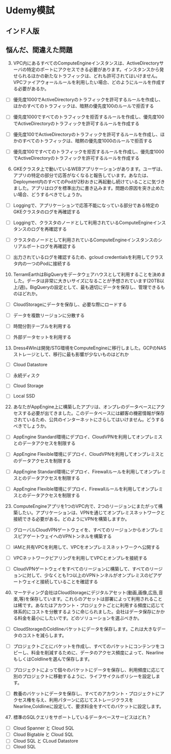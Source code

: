 # Udemy模試
## インド人版
## 悩んだ、間違えた問題

3. VPC内にあるすべてのComputeEngineインスタンスは、ActiveDirectoryサーバの特定のポートにアクセスできる必要があります。インスタンスから発せられるほかの新たなトラフィックは、どれも許可されてはいけません。VPCファイアウォールルールを利用したい場合、どのようにルールを作成する必要があるか。

- [ ] 優先度1000でActiveDirectoryのトラフィックを許可するルールを作成し、ほかのすべてのトラフィックは、暗黙の優先度100のルールで拒否する
- [ ] 優先度1000ですべてのトラフィックを拒否するルールを作成し、優先度100でActiveDirectoryのトラフィックを許可するルールを作成する
- [ ] 優先度100でActiveDirectoryのトラフィックを許可するルールを作成し、ほかのすべてのトラフィックは、暗黙の優先度1000のルールで拒否する
- [ ] 優先度100ですべてのトラフィックを拒否するルールを作成し、優先度1000でActiveDirectoryのトラフィックを許可するルールを作成する


6. GKEクラスタ上で動いているWEBアプリケーションがあります。ユーザは、アプリの特定の部分で応答がなくなると報告しています。あなたは、Deployment内のすべてのPodが2秒おきに再起動し続けていることに気づきました。アプリはログを標準出力に書き込みます。問題の原因を突き止めたい場合、どうするべきでしょうか。

- [ ] Loggingで、アプリケーションで応答不能になっている部分である特定のGKEクラスタのログを再確認する
- [ ] Loggingで、クラスタのノードとして利用されているComputeEngineインスタンスのログを再確認する
- [ ] クラスタのノードとして利用されているComputeEngineインスタンスのシリアルポートログを再確認する
- [ ] 出力されているログを確認するため、gcloud credentialsを利用してクラスタ内の一つのPodに接続する


10. TerramEarthはBigQueryをデータウェアハウスとして利用することを決めました。データは非常に大きいサイズになることが予想されています(20TB以上/週)。BigQueryの設定として、最も適切にデータを保存し、管理できるものはどれか。

- [ ] CloudStorageにデータを保存し、必要な際にロードする
- [ ] データを複数リージョンに分散する
- [ ] 時間分割テーブルを利用する
- [ ] 外部データセットを利用する


13. Dress4WInは開発/STG環境をComputeEngineに移行しました。GCPのNASストレージとして、移行に最も影響が少ないものはどれか

- [ ] Cloud Datastore
- [ ] 永続ディスク
- [ ] Cloud Storage
- [ ] Local SSD


22. あなたがAppEngine上に構築したアプリは、オンプレのデータベースにアクセスする必要が出てきました。このデータベースには顧客の機密情報が保存されているため、公共のインターネットにさらしてはいけません。どうするべきでしょうか。

- [ ] AppEngine Standard環境にデプロイ、CloudVPNを利用してオンプレミスとのデータアクセスを制限する
- [ ] AppEngine Flexible環境にデプロイ、CloudVPNを利用してオンプレミスとのデータアクセスを制限する
- [ ] AppEngine Standard環境にデプロイ、Firewallルールを利用してオンプレミスとのデータアクセスを制限する
- [ ] AppEngine Flexible環境にデプロイ、Firewallルールを利用してオンプレミスとのデータアクセスを制限する


23. ComputeEngineアプリを1つのVPC内で、2つのリージョンにまたがって構築したい。アプリケーションは、VPNを通じてオンプレミスネットワークと接続できる必要がある。どのようにVPNを構築しますか。

- [ ] グローバルCloudVPNゲートウェイを、すべてのリージョンからオンプレミスピアゲートウェイへのVPNトンネルを構築する
- [ ] IAMと共有VPCを利用して、VPCをオンプレミスネットワークへ公開する
- [ ] VPCネットワークピアリングを利用してVPCとオンプレを接続する
- [ ] CloudVPNゲートウェイをすべてのリージョンに構築して、すべてのリージョンに対して、少なくとも1つ以上のVPNトンネルがオンプレミスのピアゲートウェイと接続していることを確認する


40. マーケティング会社はCloudStorageにデジタルアセット(動画,画像,広告,音楽,等)を保存しています。これらのアセットは部署によって利用されることは稀です。あなたはアカウント・プロジェクトごとに利用する頻度に応じて体系的にコストを分散するように命じられました。会社はデータ保存にかかる料金を最小にしたいです。どのソリューションを選ぶべきか。

- [ ] CloudStorageのColdlineバケットにデータを保存します。これは大きなデータのコストを減らします。
- [ ] プロジェクトごとにバケットを作成し、すべてのバケットにコンテンツをコピーし、料金を削減するために、データのアクセス頻度によって、NearlineもしくはColdlineを選んで保存します。
- [ ] プロジェクトによって個々のバケットにデータを保存し、利用頻度に応じて別のプロジェクトに移動するように、ライフサイクルポリシーを設定します。
- [ ] 教養のバケットにデータを保存し、すべてのアカウント・プロジェクトにアクセス権を与え、利用パターンに応じてストレージクラスをNearline,Coldlineに設定して、要求料金をすべてのバケットに設定します。


47. 標準のSQLクエリをサポートしているデータベースサービスはどれ？

- [ ] Cloud Spanner と Cloud SQL
- [ ] Cloud Bigtable と Cloud SQL
- [ ] Cloud SQL と CLoud Datastore
- [ ] Cloud SQL
